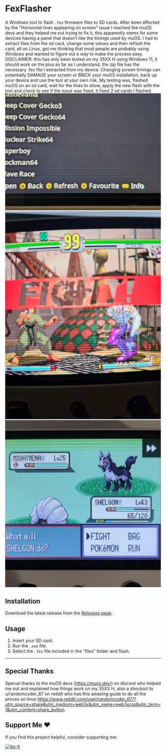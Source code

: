 # FexFlasher

A Windows tool to flash `.fex` firmware files to SD cards. After been affected by the "Horixontal lines appearing on screen" issue I reached the muOS devs and they helped me out trying to fix it, this apparently stems for some devices having a panel that doesn’t like the timings used by muOS. I had to extract files from the sd card, change some values and then reflash the card, all on Linux, got me thinking that most people are probably using Windows and wanted to figure out a way to make the process easy. DISCLAIMER: this has only been tested on my 35XX H using Windows 11, it should work on the plus as far as I understand, the zip file has the necessary .fex file I extracted from my device. Changing screen timings can potentially DAMAGE your screen or BRICK your muOS installation, back up your device and use the tool at your own risk. My testing was, flashed muOS on an sd card, wait for the lines to show, apply the new flash with the tool and check to see if the issue was fixed, it fixed 2 sd cards I flashed.
![Example Image 1](example1.webp)
![Example Image 2](example2.webp)
![Example Image 3](example3.jpeg)

## Installation
Download the latest release from the [Releases page](../../releases).

## Usage
1. Insert your SD card.
2. Run the `.exe` file.
3. Select the `.fex` file included in the "files" folder and flash.

---
## Special Thanks
Special thanks to the muOS devs (https://muos.dev/) on discord who helped me out and explained how things work on my 35XX H, also a shoutout to u/randomcoder_67 on reddit who has this amazing guide to do all the proces on linux https://www.reddit.com/user/randomcoder_67/?utm_source=share&utm_medium=web3x&utm_name=web3xcss&utm_term=1&utm_content=share_button.

## Support Me ❤️
If you find this project helpful, consider supporting me:

[![Ko-fi](https://ko-fi.com/img/githubbutton_sm.svg)](https://ko-fi.com/papagamer)
